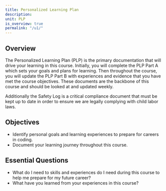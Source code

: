 ```yaml
---
title: Personalized Learning Plan
description:
unit: PLP
is_overview: true
permalink: "/u1/"
---
```


## Overview

The Personalized Learning Plan (PLP) is the primary documentation that will drive your learning in this course. Initially, you will complete the PLP Part A which sets your goals and plans for learning. Then throughout the course, you will update the PLP Part B with experiences and evidence that you have met the course objectives. These documents are the backbone of this course and should be looked at and updated weekly.

Additionally the Safety Log is a critical compliance document that must be kept up to date in order to ensure we are legally complying with child labor laws.

## Objectives

- Identify personal goals and learning experiences to prepare for careers in coding.
- Document your learning journey throughout this course.

## Essential Questions

- What do I need to skills and experiences do I need during this course to help me prepare for my future career?
- What have you learned from your experiences in this course?
